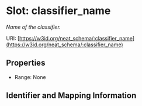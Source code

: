 # Slot: classifier_name
_Name of the classifier._


URI: [https://w3id.org/neat_schema/:classifier_name](https://w3id.org/neat_schema/:classifier_name)



<!-- no inheritance hierarchy -->


## Properties

 * Range: None



## Identifier and Mapping Information





